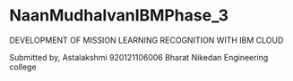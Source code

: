 # NaanMudhalvanIBMPhase_3
DEVELOPMENT OF MISSION LEARNING  RECOGNITION WITH IBM CLOUD 


Submitted by,
Astalakshmi
920121106006
Bharat Nikedan Engineering college

